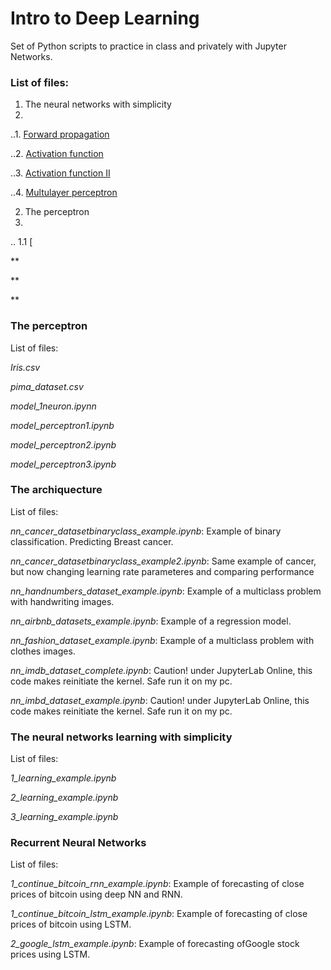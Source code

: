 # Intro to Deep Learning

Set of Python scripts to practice in class and privately with Jupyter Networks.


### List of files:

1. The neural networks with simplicity
2. 
..1. [Forward propagation](https://github.com/MAValle/deepLearning_intro_course/blob/main/1_forward_prop_example.ipynb)

..2. [Activation function](https://github.com/MAValle/deepLearning_intro_course/blob/main/2_activation_func_example.ipynb)

..3. [Activation function II](https://github.com/MAValle/deepLearning_intro_course/blob/main/3_activation_func_muchas_example.ipynb)

..4. [Multulayer perceptron](https://github.com/MAValle/deepLearning_intro_course/blob/main/4_multilayer_example.ipynb)

2. The perceptron
4. 
.. 1.1 [
 


**

**

**



### The perceptron
List  of files:

*Iris.csv*

*pima_dataset.csv*

*model_1neuron.ipynn*

*model_perceptron1.ipynb*

*model_perceptron2.ipynb*

*model_perceptron3.ipynb*



### The archiquecture
List  of files:

*nn_cancer_datasetbinaryclass_example.ipynb*: Example of binary classification. Predicting Breast cancer.

*nn_cancer_datasetbinaryclass_example2.ipynb*: Same example of cancer, but now changing learning rate parameteres and comparing performance

*nn_handnumbers_dataset_example.ipynb*: Example of a multiclass problem with handwriting images. 

*nn_airbnb_datasets_example.ipynb*: Example of a regression model.

*nn_fashion_dataset_example.ipynb*: Example of a multiclass problem with clothes images.

*nn_imdb_dataset_complete.ipynb*: Caution! under JupyterLab Online, this code makes reinitiate the kernel. Safe run it on my pc.

*nn_imbd_dataset_example.ipynb*: Caution! under JupyterLab Online, this code makes reinitiate the kernel. Safe run it on my pc.



### The neural networks learning with simplicity
List  of files:

*1_learning_example.ipynb*

*2_learning_example.ipynb*

*3_learning_example.ipynb*



### Recurrent Neural Networks
List  of files:

*1_continue_bitcoin_rnn_example.ipynb*: Example of forecasting of close prices of bitcoin using deep NN and RNN.

*1_continue_bitcoin_lstm_example.ipynb*: Example of forecasting of close prices of bitcoin using LSTM.

*2_google_lstm_example.ipynb*: Example of forecasting ofGoogle stock prices using LSTM.

